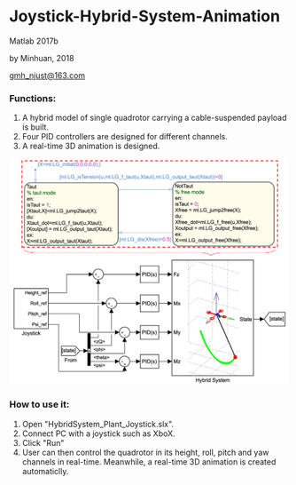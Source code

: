 # Joystick-Hybrid-System-Animation

Matlab 2017b

by Minhuan, 2018

gmh_njust@163.com

### Functions:
1. A hybrid model of single quadrotor carrying a cable-suspended payload is built.
2. Four PID controllers are designed for different channels.
3. A real-time 3D animation is designed.

![Simulink Block]([B1]_Single_Hybrid_P2Q/Ch2_Hybrid_Con_Block.png)

### How to use it:
1. Open "HybridSystem_Plant_Joystick.slx".
2. Connect PC with a joystick such as XboX.
3. Click "Run"
4. User can then control the quadrotor in its height, roll, pitch and yaw channels in real-time. Meanwhile, a real-time 3D animation is created automaticlly.
